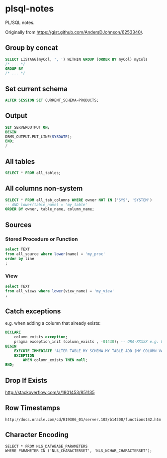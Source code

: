 # plsql-notes
PL/SQL notes.

Originally from https://gist.github.com/AndersDJohnson/6253340/.

## Group by concat
```sql
SELECT LISTAGG(myCol, ', ') WITHIN GROUP (ORDER BY myCol) myCols
/* ... */
GROUP BY
/* ... */
```

## Set current schema
```sql
ALTER SESSION SET CURRENT_SCHEMA=PRODUCTS;
```

## Output
```sql
SET SERVEROUTPUT ON;
BEGIN
DBMS_OUTPUT.PUT_LINE(SYSDATE);
END;
/
```

## All tables
```sql
SELECT * FROM all_tables;
```

## All columns non-system
```sql
SELECT * FROM all_tab_columns WHERE owner NOT IN ('SYS', 'SYSTEM')
-- AND lower(table_name) = 'my_table'
ORDER BY owner, table_name, column_name;
```

## Sources

### Stored Procedure or Function
```sql
select TEXT
from all_source where lower(name) = 'my_proc'
order by line
;
```

### View
```sql
select TEXT
from all_views where lower(view_name) = 'my_view'
;
```

## Catch exceptions
e.g. when adding a column that already exists:
```sql
DECLARE
    column_exists exception;
    pragma exception_init (column_exists , -01430); -- ORA-XXXXX e.g. ORA-01430: column being added already exists in table
BEGIN
    EXECUTE IMMEDIATE 'ALTER TABLE MY_SCHEMA.MY_TABLE ADD (MY_COLUMN VARCHAR2(50))';
    EXCEPTION
        WHEN column_exists THEN null;
END;
```

## Drop If Exists

http://stackoverflow.com/a/1801453/851135

## Row Timestamps
```
http://docs.oracle.com/cd/B19306_01/server.102/b14200/functions142.htm
```

## Character Encoding
```
SELECT * FROM NLS_DATABASE_PARAMETERS
WHERE PARAMETER IN ('NLS_CHARACTERSET', 'NLS_NCHAR_CHARACTERSET');
```
